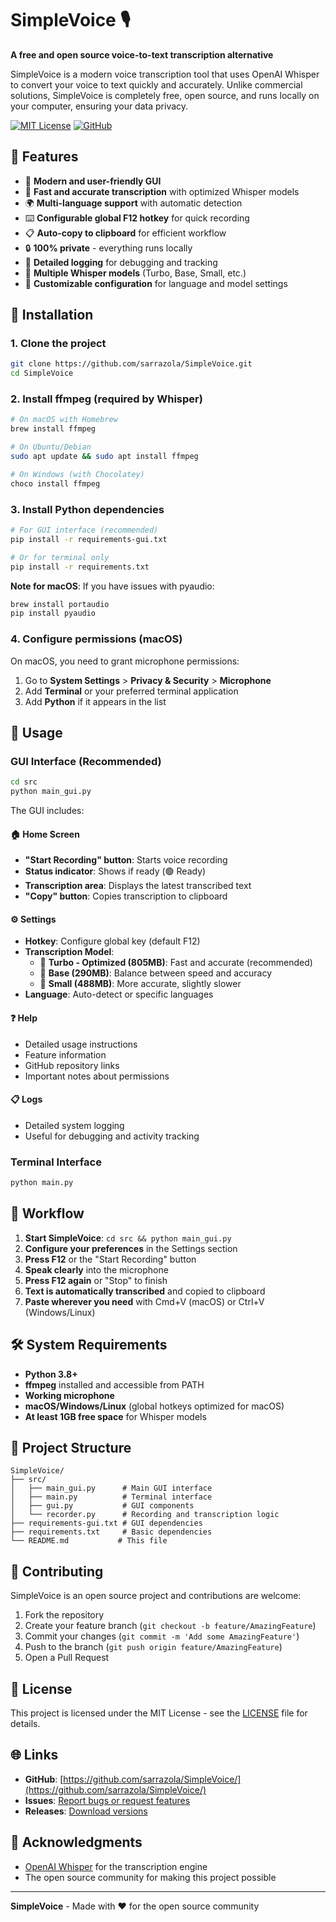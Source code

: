 # SimpleVoice 🎙️

**A free and open source voice-to-text transcription alternative**

SimpleVoice is a modern voice transcription tool that uses OpenAI Whisper to convert your voice to text quickly and accurately. Unlike commercial solutions, SimpleVoice is completely free, open source, and runs locally on your computer, ensuring your data privacy.

[![MIT License](https://img.shields.io/badge/License-MIT-blue.svg)](https://opensource.org/licenses/MIT)
[![GitHub](https://img.shields.io/badge/GitHub-sarrazola/SimpleVoice-black)](https://github.com/sarrazola/SimpleVoice/)

## 🌟 Features

- 🎤 **Modern and user-friendly GUI**
- 🚀 **Fast and accurate transcription** with optimized Whisper models
- 🌍 **Multi-language support** with automatic detection
- ⌨️ **Configurable global F12 hotkey** for quick recording
- 📋 **Auto-copy to clipboard** for efficient workflow
- 🔒 **100% private** - everything runs locally
- 📝 **Detailed logging** for debugging and tracking
- 🎯 **Multiple Whisper models** (Turbo, Base, Small, etc.)
- 🔧 **Customizable configuration** for language and model settings

## 🚀 Installation

### 1. Clone the project
```bash
git clone https://github.com/sarrazola/SimpleVoice.git
cd SimpleVoice
```

### 2. Install ffmpeg (required by Whisper)
```bash
# On macOS with Homebrew
brew install ffmpeg

# On Ubuntu/Debian
sudo apt update && sudo apt install ffmpeg

# On Windows (with Chocolatey)
choco install ffmpeg
```

### 3. Install Python dependencies
```bash
# For GUI interface (recommended)
pip install -r requirements-gui.txt

# Or for terminal only
pip install -r requirements.txt
```

**Note for macOS**: If you have issues with pyaudio:
```bash
brew install portaudio 
pip install pyaudio
```

### 4. Configure permissions (macOS)
On macOS, you need to grant microphone permissions:
1. Go to **System Settings** > **Privacy & Security** > **Microphone**
2. Add **Terminal** or your preferred terminal application
3. Add **Python** if it appears in the list

## 🎯 Usage

### GUI Interface (Recommended)
```bash
cd src
python main_gui.py
```

The GUI includes:

#### 🏠 **Home Screen**
- **"Start Recording" button**: Starts voice recording
- **Status indicator**: Shows if ready (🟢 Ready)
- **Transcription area**: Displays the latest transcribed text
- **"Copy" button**: Copies transcription to clipboard

#### ⚙️ **Settings**
- **Hotkey**: Configure global key (default F12)
- **Transcription Model**: 
  - 🚀 **Turbo - Optimized (805MB)**: Fast and accurate (recommended)
  - 📱 **Base (290MB)**: Balance between speed and accuracy
  - 🔬 **Small (488MB)**: More accurate, slightly slower
- **Language**: Auto-detect or specific languages

#### ❓ **Help**
- Detailed usage instructions
- Feature information
- GitHub repository links
- Important notes about permissions

#### 📋 **Logs**
- Detailed system logging
- Useful for debugging and activity tracking

### Terminal Interface
```bash
python main.py
```

## 🔧 Workflow

1. **Start SimpleVoice**: `cd src && python main_gui.py`
2. **Configure your preferences** in the Settings section
3. **Press F12** or the "Start Recording" button
4. **Speak clearly** into the microphone
5. **Press F12 again** or "Stop" to finish
6. **Text is automatically transcribed** and copied to clipboard
7. **Paste wherever you need** with Cmd+V (macOS) or Ctrl+V (Windows/Linux)

## 🛠️ System Requirements

- **Python 3.8+**
- **ffmpeg** installed and accessible from PATH
- **Working microphone**
- **macOS/Windows/Linux** (global hotkeys optimized for macOS)
- **At least 1GB free space** for Whisper models

## 📁 Project Structure

```
SimpleVoice/
├── src/
│   ├── main_gui.py      # Main GUI interface
│   ├── main.py          # Terminal interface
│   ├── gui.py           # GUI components
│   └── recorder.py      # Recording and transcription logic
├── requirements-gui.txt # GUI dependencies
├── requirements.txt     # Basic dependencies
└── README.md           # This file
```

## 🤝 Contributing

SimpleVoice is an open source project and contributions are welcome:

1. Fork the repository
2. Create your feature branch (`git checkout -b feature/AmazingFeature`)
3. Commit your changes (`git commit -m 'Add some AmazingFeature'`)
4. Push to the branch (`git push origin feature/AmazingFeature`)
5. Open a Pull Request

## 📄 License

This project is licensed under the MIT License - see the [LICENSE](LICENSE) file for details.

## 🌐 Links

- **GitHub**: [https://github.com/sarrazola/SimpleVoice/](https://github.com/sarrazola/SimpleVoice/)
- **Issues**: [Report bugs or request features](https://github.com/sarrazola/SimpleVoice/issues)
- **Releases**: [Download versions](https://github.com/sarrazola/SimpleVoice/releases)

## 🙏 Acknowledgments

- [OpenAI Whisper](https://github.com/openai/whisper) for the transcription engine
- The open source community for making this project possible

---

**SimpleVoice** - Made with ❤️ for the open source community 
